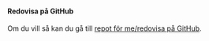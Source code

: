 #### Redovisa på GitHub

<!-- Skriv något kort om ditt redovisa-repo och länka till  -->
Om du vill så kan du gå till [repot för me/redovisa på GitHub](https://github.com/alfs18/oophp).
